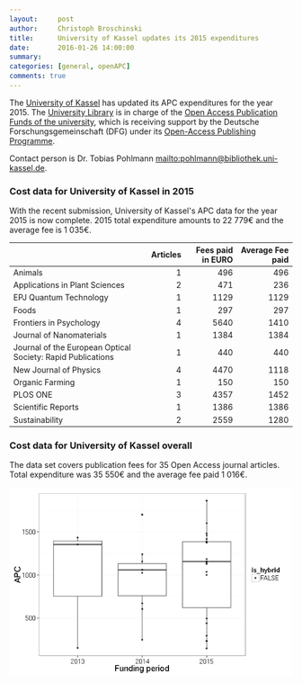 ```yaml
---
layout:     post
author:		Christoph Broschinski
title:      University of Kassel updates its 2015 expenditures
date:       2016-01-26 14:00:00
summary:    
categories: [general, openAPC]
comments: true
---
```





The [University of Kassel](http://www.uni-kassel.de/uni/internationales/english-version/university/about-us.html) has updated its APC expenditures for the year 2015.
The [University Library](http://www.uni-kassel.de/ub/index.php) is in charge of the [Open Access Publication Funds of the university](http://www.uni-kassel.de/ub/index.php?id=37384),
which is receiving support by the Deutsche Forschungsgemeinschaft (DFG) under its [Open-Access Publishing Programme](http://www.dfg.de/en/research_funding/programmes/infrastructure/lis/funding_opportunities/open_access_publishing/index.html).


Contact person is Dr. Tobias Pohlmann <mailto:pohlmann@bibliothek.uni-kassel.de>.

### Cost data for University of Kassel in 2015



With the recent submission, University of Kassel's APC data for the year 2015 is now complete.
2015 total expenditure amounts to 22 779€ and the average fee is 1 035€. 


|                                                            | Articles| Fees paid in EURO| Average Fee paid|
|:-----------------------------------------------------------|--------:|-----------------:|----------------:|
|Animals                                                     |        1|               496|              496|
|Applications in Plant Sciences                              |        2|               471|              236|
|EPJ Quantum Technology                                      |        1|              1129|             1129|
|Foods                                                       |        1|               297|              297|
|Frontiers in Psychology                                     |        4|              5640|             1410|
|Journal of Nanomaterials                                    |        1|              1384|             1384|
|Journal of the European Optical Society: Rapid Publications |        1|               440|              440|
|New Journal of Physics                                      |        4|              4470|             1118|
|Organic Farming                                             |        1|               150|              150|
|PLOS ONE                                                    |        3|              4357|             1452|
|Scientific Reports                                          |        1|              1386|             1386|
|Sustainability                                              |        2|              2559|             1280|


### Cost data for University of Kassel overall

The data set covers publication fees for 35 Open Access journal articles. Total expenditure was 35 550€ and the average fee paid 1 016€.


![plot of chunk box_kassel_year_2015](/figure/box_kassel_year_2015-1.png) 

